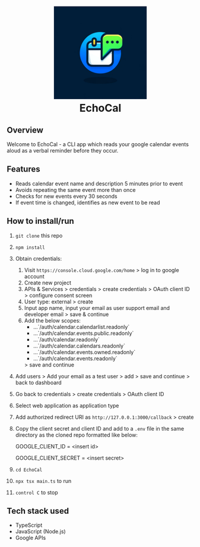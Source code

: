 <h1 align="center">
    <img src="https://raw.githubusercontent.com/em-baggie/EchoCal/main/EchoCal_logo.webp" alt="wells score logo" height="250">
    <br/>
    EchoCal
</h1>

## Overview

Welcome to EchoCal - a CLI app which reads your google calendar events aloud as a verbal reminder before they occur.

## Features
- Reads calendar event name and description 5 minutes prior to event
- Avoids repeating the same event more than once
- Checks for new events every 30 seconds
- If event time is changed, identifies as new event to be read

## How to install/run

1. `git clone` this repo
2. `npm install`
3. Obtain credentials:

   1. Visit `https://console.cloud.google.com/home` > log in to google account
   2. Create new project
   3. APIs & Services > credentials > create credentials > OAuth client ID > configure consent screen
   4. User type: external > create
   5. Input app name, input your email as user support email and developer email > save & continue
   6. Add the below scopes:
      <ul>
        <li>...`/auth/calendar.calendarlist.readonly`</li>
        <li>...`/auth/calendar.events.public.readonly`</li>
        <li>...`/auth/calendar.readonly`</li>
        <li>...`/auth/calendar.calendars.readonly`</li>
        <li>...`/auth/calendar.events.owned.readonly`</li>
        <li>...`/auth/calendar.events.readonly`</li>
       </ul>
       > save and continue
5. Add users > Add your email as a test user > add > save and continue > back to dashboard
7. Go back to credentials > create credentials > OAuth client ID
8. Select web application as application type
9. Add authorized redirect URI as `http://127.0.0.1:3000/callback` > create
10. Copy the client secret and client ID and add to a `.env` file in the same directory as the cloned repo formatted like below:
    <p>GOOGLE_CLIENT_ID = &lt;insert id&gt;</p>
    GOOGLE_CLIENT_SECRET = &lt;insert secret&gt;</p>
11. `cd EchoCal`
12. `npx tsx main.ts` to run
13. `control C` to stop

## Tech stack used
- TypeScript
- JavaScript (Node.js)
- Google APIs
